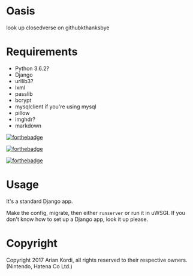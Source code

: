 # Oasis
look up closedverse on githubkthanksbye

# Requirements
  * Python 3.6.2?
  * Django
  * urllib3?
  * lxml
  * passlib
  * bcrypt
  * mysqlclient if you're using mysql
  * pillow
  * imghdr?
  * markdown

[![forthebadge](https://forthebadge.com/images/badges/made-with-python.svg)](https://forthebadge.com)

[![forthebadge](https://forthebadge.com/images/badges/you-didnt-ask-for-this.svg)](https://forthebadge.com)

[![forthebadge](https://forthebadge.com/images/badges/fuck-it-ship-it.svg)](https://forthebadge.com)
# Usage
It's a standard Django app.

Make the config, migrate, then either `runserver` or run it in uWSGI.
If you don't know how to set up a Django app, look it up please.

# Copyright
Copyright 2017 Arian Kordi, all rights reserved to their respective owners. (Nintendo, Hatena Co Ltd.)
